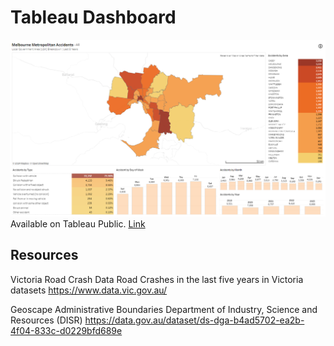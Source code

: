 # Tableau Dashboard
![Dashboard view](/preview.png)
Available on Tableau Public. [Link](https://public.tableau.com/views/MelbourneMetropolitanAccidentsDashboard/Dashboard?:language=th-TH&publish=yes&:sid=&:redirect=auth&:display_count=n&:origin=viz_share_link)

## Resources
Victoria Road Crash Data
Road Crashes in the last five years in Victoria datasets
https://www.data.vic.gov.au/

Geoscape Administrative Boundaries
Department of Industry, Science and Resources (DISR)
https://data.gov.au/dataset/ds-dga-b4ad5702-ea2b-4f04-833c-d0229bfd689e